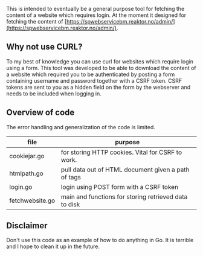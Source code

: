 This is intended to eventually be a general purpose tool for fetching the content of a website which requires login. At the moment it designed for fetching the content of [https://spwebservicebm.reaktor.no/admin/](https://spwebservicebm.reaktor.no/admin/).

## Why not use CURL?

To my best of knowledge you can use curl for websites which require login using a form. This tool was developed to be able to download the content of a website which required you to be authenticated by posting a form containing username and password together with a CSRF token. CSRF tokens are sent to you as a hidden field on the form by the webserver and needs to be included when logging in.

## Overview of code

The error handling and generalization of the code is limited.

| file                | purpose                                                | 
|---------------------|--------------------------------------------------------|
| cookiejar.go        | for storing HTTP cookies. Vital for CSRF to work.      |
| htmlpath.go         | pull data out of HTML document given a path of tags    |
| login.go            | login using POST form with a CSRF token                |
| fetchwebsite.go     | main and functions for storing retrieved data to disk  |


## Disclaimer

Don't use this code as an example of how to do anything in Go. It is terrible and I hope to clean it up in the future.